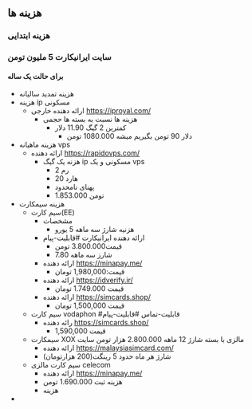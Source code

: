 ## هزینه ها

### هزینه ابتدایی

### سایت ایرانیکارت 5 ملیون تومن

 #### برای حالت یک ساله
 
- هزینه تمدید سالیانه 
- هزینه ip مسکونی 
	- ارائه دهنده خارجی https://iproyal.com/
		- هزینه ها نسبت به بسته ها حجمی 
			- کمترین 2 گیگ 11.90 دلار 
				- دلار 90 تومن بگیریم میشه 1080.000 تومن
- هزینه ماهیانه vps
	- ارائه دهنده https://rapidovps.com/
		- هزنه یک گیگ ip مسکونی و یک vps 
			- رم 2
			- هارد 20
			- پهنای نامحدود
			- 1.853.000 تومن
- هزینه  سیمکارت 
	- سیم کارت(EE) 
		- مشخصات 
			- هزنیه شارژ  سه ماهه  5 یورو
		- ارائه دهنده ایرانیکارت #قابلیت-پیام 
			- قیمت3.800.000 تومن
			- شارز سه ماهه 7.80
		- ارائه دهنده https://minapay.me/
			- قیمت:1,980,000 تومان
		- ارائه دهنده https://idverify.ir/
			- قیمت 1.749.000 تومان
		- ارائه دهنده https://simcards.shop/
			- قیمت 1,500,000 تومان
	- سیم کارت vodaphon  #قابلیت-تماس #قابلیت-پیام
		- رائه دهنده https://simcards.shop/
			- قیمت 1,590,000
	- سیمکارت XOX مالزی با بسته شارژ 12 ماهه 2.800.000 هزار تومن سایت
		- ارائه دهنده https://malaysiasimcard.com/   
		- شارژ هر ماه حدود 5 رینگت(200 هزارتومان)
	- سیم کارت مالزی  celecom 
		- ارائه دهنده   https://minapay.me/
		- هزینه ثبت 1.690.000 تومن
		- هزینه 
- 
